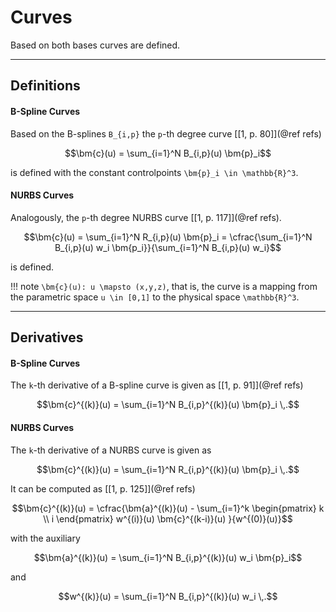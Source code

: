 
# Curves

Based on both bases curves are defined.

---
## Definitions

#### B-Spline Curves

Based on the B-splines ``B_{i,p}`` the ``p``-th degree curve [[1, p. 80]](@ref refs)
```math
\bm{c}(u) = \sum_{i=1}^N B_{i,p}(u) \bm{p}_i
```
is defined with the constant controlpoints ``\bm{p}_i \in \mathbb{R}^3``.


#### NURBS Curves

Analogously, the ``p``-th degree NURBS curve [[1, p. 117]](@ref refs).
```math
\bm{c}(u) = \sum_{i=1}^N R_{i,p}(u) \bm{p}_i = \cfrac{\sum_{i=1}^N B_{i,p}(u) w_i \bm{p_i}}{\sum_{i=1}^N B_{i,p}(u) w_i}
```
is defined.

!!! note
    ``\bm{c}(u): u \mapsto (x,y,z)``, that is, the curve is a mapping from the parametric space ``u \in [0,1]`` to the physical space ``\mathbb{R}^3``.


---
## Derivatives

#### B-Spline Curves

The ``k``-th derivative of a B-spline curve is given as [[1, p. 91]](@ref refs)
```math
\bm{c}^{(k)}(u) = \sum_{i=1}^N B_{i,p}^{(k)}(u) \bm{p}_i \,.
```


#### NURBS Curves

The ``k``-th derivative of a NURBS curve is given as
```math
\bm{c}^{(k)}(u) = \sum_{i=1}^N R_{i,p}^{(k)}(u) \bm{p}_i \,.
```
It can be computed as [[1, p. 125]](@ref refs)
```math
\bm{c}^{(k)}(u) = \cfrac{\bm{a}^{(k)}(u) - \sum_{i=1}^k \begin{pmatrix} k \\ i \end{pmatrix} w^{(i)}(u) \bm{c}^{(k-i)}(u)  }{w^{(0)}(u)}
```
with the auxiliary
```math
\bm{a}^{(k)}(u) = \sum_{i=1}^N B_{i,p}^{(k)}(u) w_i \bm{p}_i
```
and
```math
w^{(k)}(u) = \sum_{i=1}^N B_{i,p}^{(k)}(u) w_i \,.
```